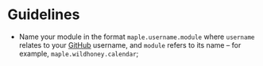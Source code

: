# Guidelines

* Name your module in the format `maple.username.module` where `username` relates to your [GitHub](https://github.com/) username, and `module` refers to its name &ndash; for example, `maple.wildhoney.calendar`;